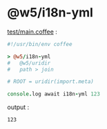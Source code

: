 [‼️]: ✏️README.mdt

# @w5/i18n-yml

[test/main.coffee](./test/main.coffee) :

```coffee
#!/usr/bin/env coffee

> @w5/i18n-yml
#   @w5/uridir
#   path > join

# ROOT = uridir(import.meta)

console.log await i18n-yml 123
```

output :

```
123
```
